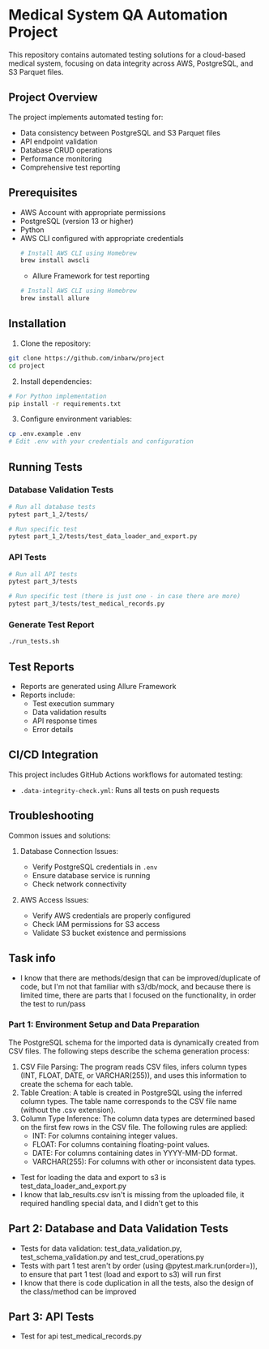 # Medical System QA Automation Project

This repository contains automated testing solutions for a cloud-based medical system, focusing on data integrity across AWS, PostgreSQL, and S3 Parquet files.

## Project Overview

The project implements automated testing for:
- Data consistency between PostgreSQL and S3 Parquet files
- API endpoint validation
- Database CRUD operations
- Performance monitoring
- Comprehensive test reporting

## Prerequisites

- AWS Account with appropriate permissions
- PostgreSQL (version 13 or higher)
- Python 
- AWS CLI configured with appropriate credentials
  ```bash
  # Install AWS CLI using Homebrew
  brew install awscli
  ```
  - Allure Framework for test reporting
  ```bash
  # Install AWS CLI using Homebrew
  brew install allure
  ```
  
## Installation

1. Clone the repository:
```bash
git clone https://github.com/inbarw/project
cd project
```

2. Install dependencies:
```bash
# For Python implementation
pip install -r requirements.txt
```

3. Configure environment variables:
```bash
cp .env.example .env
# Edit .env with your credentials and configuration
```

## Running Tests

### Database Validation Tests
```bash
# Run all database tests
pytest part_1_2/tests/

# Run specific test
pytest part_1_2/tests/test_data_loader_and_export.py
```

### API Tests
```bash
# Run all API tests
pytest part_3/tests

# Run specific test (there is just one - in case there are more)
pytest part_3/tests/test_medical_records.py
```

### Generate Test Report
```bash
./run_tests.sh
```

## Test Reports

- Reports are generated using Allure Framework
- Reports include:
  - Test execution summary
  - Data validation results
  - API response times
  - Error details

## CI/CD Integration

This project includes GitHub Actions workflows for automated testing:
- `.data-integrity-check.yml`: Runs all tests on push requests

## Troubleshooting

Common issues and solutions:

1. Database Connection Issues:
   - Verify PostgreSQL credentials in `.env`
   - Ensure database service is running
   - Check network connectivity

2. AWS Access Issues:
   - Verify AWS credentials are properly configured
   - Check IAM permissions for S3 access
   - Validate S3 bucket existence and permissions

## Task info
* I know that there are methods/design that can be improved/duplicate of code, but I'm not that familiar with s3/db/mock, and because there is limited time, there are parts that I focused on the functionality, in order the test to run/pass 

### Part 1: Environment Setup and Data Preparation

The PostgreSQL schema for the imported data is dynamically created from CSV files. The following steps describe the schema generation process:
1. CSV File Parsing: The program reads CSV files, infers column types (INT, FLOAT, DATE, or VARCHAR(255)), and uses this information to create the schema for each table.
2. Table Creation: A table is created in PostgreSQL using the inferred column types. The table name corresponds to the CSV file name (without the .csv extension).
3. Column Type Inference: The column data types are determined based on the first few rows in the CSV file. The following rules are applied:
   * INT: For columns containing integer values.
   * FLOAT: For columns containing floating-point values.
   * DATE: For columns containing dates in YYYY-MM-DD format.
   * VARCHAR(255): For columns with other or inconsistent data types.
   
* Test for loading the data and export to s3 is test_data_loader_and_export.py
* I know that lab_results.csv isn't is missing from the uploaded file, it required handling special data, and I didn't get to this 

## Part 2: Database and Data Validation Tests
* Tests for data validation: test_data_validation.py, test_schema_validation.py and test_crud_operations.py
* Tests with part 1 test aren't by order (using @pytest.mark.run(order=)), to ensure that part 1 test (load and export to s3) will run first
* I know that there is code duplication in all the tests, also the design of the class/method can be improved

## Part 3: API Tests
* Test for api test_medical_records.py


